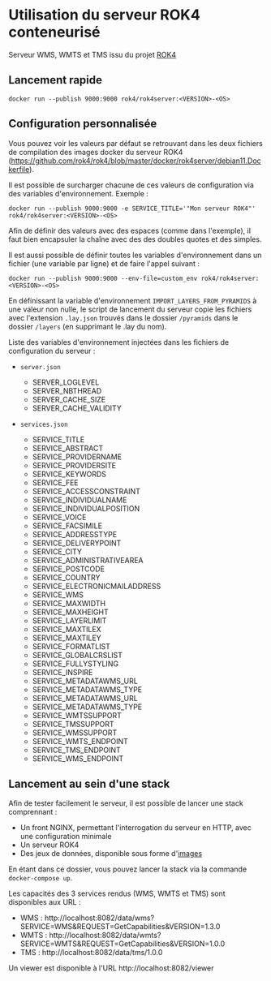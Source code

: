 # Utilisation du serveur ROK4 conteneurisé

Serveur WMS, WMTS et TMS issu du projet [ROK4](https://github.com/rok4/rok4)

## Lancement rapide

```
docker run --publish 9000:9000 rok4/rok4server:<VERSION>-<OS>
```

## Configuration personnalisée

Vous pouvez voir les valeurs par défaut se retrouvant dans les deux fichiers de compilation des images docker du serveur ROK4 (https://github.com/rok4/rok4/blob/master/docker/rok4server/debian11.Dockerfile).

Il est possible de surcharger chacune de ces valeurs de configuration via des variables d'environnement. Exemple :

`docker run --publish 9000:9000 -e SERVICE_TITLE='"Mon serveur ROK4"' rok4/rok4server:<VERSION>-<OS>`

Afin de définir des valeurs avec des espaces (comme dans l'exemple), il faut bien encapsuler la chaîne avec des des doubles quotes et des simples.

Il est aussi possible de définir toutes les variables d'environnement dans un fichier (une variable par ligne) et de faire l'appel suivant :

`docker run --publish 9000:9000 --env-file=custom_env rok4/rok4server:<VERSION>-<OS>`

En définissant la variable d'environnement `IMPORT_LAYERS_FROM_PYRAMIDS` à une valeur non nulle, le script de lancement du serveur copie les fichiers avec l'extension `.lay.json` trouvés dans le dossier `/pyramids` dans le dossier `/layers` (en supprimant le .lay du nom).

Liste des variables d'environnement injectées dans les fichiers de configuration du serveur :

* `server.json`
    * SERVER_LOGLEVEL
    * SERVER_NBTHREAD
    * SERVER_CACHE_SIZE
    * SERVER_CACHE_VALIDITY

* `services.json`
    * SERVICE_TITLE
    * SERVICE_ABSTRACT
    * SERVICE_PROVIDERNAME
    * SERVICE_PROVIDERSITE
    * SERVICE_KEYWORDS
    * SERVICE_FEE
    * SERVICE_ACCESSCONSTRAINT
    * SERVICE_INDIVIDUALNAME
    * SERVICE_INDIVIDUALPOSITION
    * SERVICE_VOICE
    * SERVICE_FACSIMILE
    * SERVICE_ADDRESSTYPE
    * SERVICE_DELIVERYPOINT
    * SERVICE_CITY
    * SERVICE_ADMINISTRATIVEAREA
    * SERVICE_POSTCODE
    * SERVICE_COUNTRY
    * SERVICE_ELECTRONICMAILADDRESS
    * SERVICE_WMS
    * SERVICE_MAXWIDTH
    * SERVICE_MAXHEIGHT
    * SERVICE_LAYERLIMIT
    * SERVICE_MAXTILEX
    * SERVICE_MAXTILEY
    * SERVICE_FORMATLIST
    * SERVICE_GLOBALCRSLIST
    * SERVICE_FULLYSTYLING
    * SERVICE_INSPIRE
    * SERVICE_METADATAWMS_URL
    * SERVICE_METADATAWMS_TYPE
    * SERVICE_METADATAWMS_URL
    * SERVICE_METADATAWMS_TYPE
    * SERVICE_WMTSSUPPORT
    * SERVICE_TMSSUPPORT
    * SERVICE_WMSSUPPORT
    * SERVICE_WMTS_ENDPOINT
    * SERVICE_TMS_ENDPOINT
    * SERVICE_WMS_ENDPOINT

## Lancement au sein d'une stack 

Afin de tester facilement le serveur, il est possible de lancer une stack comprennant :

* Un front NGINX, permettant l'interrogation du serveur en HTTP, avec une configuration minimale
* Un serveur ROK4
* Des jeux de données, disponible sous forme d'[images](https://hub.docker.com/r/rok4/dataset)

En étant dans ce dossier, vous pouvez lancer la stack via la commande `docker-compose up`.

Les capacités des 3 services rendus (WMS, WMTS et TMS) sont disponibles aux URL :

* WMS : http://localhost:8082/data/wms?SERVICE=WMS&REQUEST=GetCapabilities&VERSION=1.3.0
* WMTS : http://localhost:8082/data/wmts?SERVICE=WMTS&REQUEST=GetCapabilities&VERSION=1.0.0
* TMS : http://localhost:8082/data/tms/1.0.0

Un viewer est disponible à l'URL http://localhost:8082/viewer